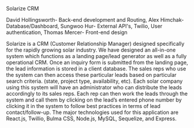 Solarize CRM

David Hollingsworth- Back-end development and Routing, Alex Himchak- Database/Dashboard, Sungwoo Hur- External API's, Twilio, User authentication, Thomas Mercer- Front-end design

Solarize is a CRM (Customer Relationship Manager) designed specifically for the rapidly growing solar industry. We have designed an all-in-one system which functions as a landing page/lead generator as well as a fully operational CRM.
Once an inquiry form is submitted from the landing page, the lead information is stored in a client database. The sales reps who use the system can then access these particular leads based on particular search criteria. (state, project type, availability, etc). Each solar company using this system will have an administrator who can distribute the leads accordingly to its sales reps.
Each rep can then work the leads through the system and call them by clicking on the lead’s entered phone number by clicking it in the system to follow best practices in terms of lead contact/follow-up. 
The major technologies used for this application are React.js, Twillio, Bulma CSS, Node.js, MySQL, Sequelize, and Express.
